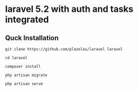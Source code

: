 # laravel 5.2 with auth and tasks integrated

## Quck Installation

    git clone https://github.com/plazolas/laravel laravel

    cd laravel

    composer install

    php artisan migrate

    php artisan serve

